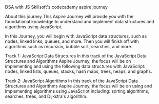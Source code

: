 DSA with JS
Skillsoft's codecademy aspire journey

About this journey
This Aspire Journey will provide you with the foundational knowledge to understand and implement data structures and algorithms using JavaScript.

In this Journey, you will begin with JavaScript data structures, such as nodes, linked links, queues, and more. Then you will finish off with algorithms such as recursion, bubble sort, searches, and more.


Track 1: JavaScript Data Structures
In this track of the JavaScript Data Structures and Algorithms Aspire Journey, the focus will be on implementing and using the following data structures with JavaScript: nodes, linked lists, queues, stacks, hash maps, trees, heaps, and graphs.


Track 2: JavaScript Algorithms
In this track of the JavaScript Data Structures and Algorithms Aspire Journey, the focus will be on using and implementing algorithms using JavaScript including: sorting algorithms, searches, trees, and Dijkstra's algorithm.


